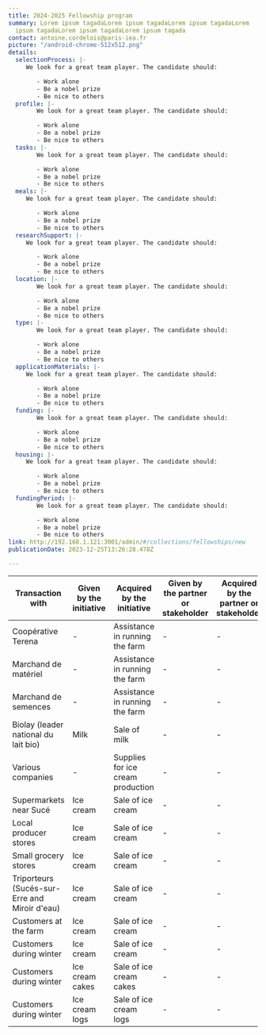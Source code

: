 ```yaml
---
title: 2024-2025 Fellowship program
summary: Lorem ipsum tagadaLorem ipsum tagadaLorem ipsum tagadaLorem
  ipsum tagadaLorem ipsum tagadaLorem ipsum tagada
contact: antoine.cordelois@paris-iea.fr
picture: "/android-chrome-512x512.png"
details:
  selectionProcess: |-
     We look for a great team player. The candidate should:

        - Work alone
        - Be a nobel prize
        - Be nice to others
  profile: |-
        We look for a great team player. The candidate should:

        - Work alone
        - Be a nobel prize
        - Be nice to others
  tasks: |-
        We look for a great team player. The candidate should:

        - Work alone
        - Be a nobel prize
        - Be nice to others
  meals: |-
     We look for a great team player. The candidate should:

        - Work alone
        - Be a nobel prize
        - Be nice to others
  researchSupport: |-
     We look for a great team player. The candidate should:

        - Work alone
        - Be a nobel prize
        - Be nice to others
  location: |-
        We look for a great team player. The candidate should:

        - Work alone
        - Be a nobel prize
        - Be nice to others
  type: |-
        We look for a great team player. The candidate should:

        - Work alone
        - Be a nobel prize
        - Be nice to others
  applicationMaterials: |-
     We look for a great team player. The candidate should:

        - Work alone
        - Be a nobel prize
        - Be nice to others
  funding: |-
        We look for a great team player. The candidate should:

        - Work alone
        - Be a nobel prize
        - Be nice to others
  housing: |-
     We look for a great team player. The candidate should:

        - Work alone
        - Be a nobel prize
        - Be nice to others
  fundingPeriod: |-
        We look for a great team player. The candidate should:

        - Work alone
        - Be a nobel prize
        - Be nice to others
link: http://192.168.1.121:3001/admin/#/collections/fellowships/new
publicationDate: 2023-12-25T13:26:28.478Z

---
```

| Transaction with                              | Given by the initiative | Acquired by the initiative        | Given by the partner or stakeholder | Acquired by the partner or stakeholder |
| --------------------------------------------- | ----------------------- | --------------------------------- | ----------------------------------- | -------------------------------------- |
| Coopérative Terena                            | -                       | Assistance in running the farm    | -                                   | -                                      |
| Marchand de matériel                          | -                       | Assistance in running the farm    | -                                   | -                                      |
| Marchand de semences                          | -                       | Assistance in running the farm    | -                                   | -                                      |
| Biolay (leader national du lait bio)          | Milk                    | Sale of milk                      | -                                   | -                                      |
| Various companies                             | -                       | Supplies for ice cream production | -                                   | -                                      |
| Supermarkets near Sucé                        | Ice cream               | Sale of ice cream                 | -                                   | -                                      |
| Local producer stores                         | Ice cream               | Sale of ice cream                 | -                                   | -                                      |
| Small grocery stores                          | Ice cream               | Sale of ice cream                 | -                                   | -                                      |
| Triporteurs (Sucés-sur-Erre and Miroir d'eau) | Ice cream               | Sale of ice cream                 | -                                   | -                                      |
| Customers at the farm                         | Ice cream               | Sale of ice cream                 | -                                   | -                                      |
| Customers during winter                       | Ice cream               | Sale of ice cream                 | -                                   | -                                      |
| Customers during winter                       | Ice cream cakes         | Sale of ice cream cakes           | -                                   | -                                      |
| Customers during winter                       | Ice cream logs          | Sale of ice cream logs            | -                                   | -                                      |